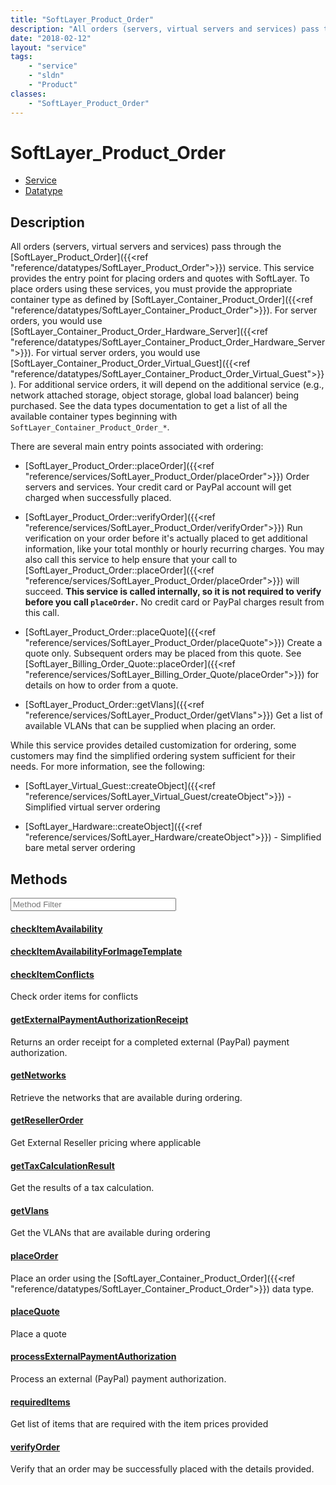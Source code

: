 ```yaml
---
title: "SoftLayer_Product_Order"
description: "All orders (servers, virtual servers and services) pass through the [SoftLayer_Product_Order]({{<ref 'reference/datatype... "
date: "2018-02-12"
layout: "service"
tags:
    - "service"
    - "sldn"
    - "Product"
classes:
    - "SoftLayer_Product_Order"
---
```

# SoftLayer_Product_Order
<div id='service-datatype'>
    <ul id='sldn-reference-tabs'>
    <li id='service'> <a href='/reference/services/SoftLayer_Product_Order' >Service</a></li>    <li id='datatype'> <a href='/reference/datatypes/SoftLayer_Product_Order' >Datatype</a></li>
    </ul>
</div>

## Description
All orders (servers, virtual servers and services) pass through the [SoftLayer_Product_Order]({{<ref "reference/datatypes/SoftLayer_Product_Order">}}) service. This service provides the entry point for placing orders and quotes with SoftLayer. To place orders using these services, you must provide the appropriate container type as defined by [SoftLayer_Container_Product_Order]({{<ref "reference/datatypes/SoftLayer_Container_Product_Order">}}). For server orders, you would use [SoftLayer_Container_Product_Order_Hardware_Server]({{<ref "reference/datatypes/SoftLayer_Container_Product_Order_Hardware_Server">}}). For virtual server orders, you would use [SoftLayer_Container_Product_Order_Virtual_Guest]({{<ref "reference/datatypes/SoftLayer_Container_Product_Order_Virtual_Guest">}}). For additional service orders, it will depend on the additional service (e.g., network attached storage, object storage, global load balancer) being purchased. See the data types documentation to get a list of all the available container types beginning with `SoftLayer_Container_Product_Order_*`. 

There are several main entry points associated with ordering: 

- [SoftLayer_Product_Order::placeOrder]({{<ref "reference/services/SoftLayer_Product_Order/placeOrder">}}) Order servers and services. Your credit card or PayPal account will get charged when successfully placed. 

- [SoftLayer_Product_Order::verifyOrder]({{<ref "reference/services/SoftLayer_Product_Order/verifyOrder">}}) Run verification on your order before it's actually placed to get additional information, like your total monthly or hourly recurring charges. You may also call this service to help ensure that your call to [SoftLayer_Product_Order::placeOrder]({{<ref "reference/services/SoftLayer_Product_Order/placeOrder">}}) will succeed. **This service is called internally, so it is not required to verify before you call `placeOrder`.** No credit card or PayPal charges result from this call. 

- [SoftLayer_Product_Order::placeQuote]({{<ref "reference/services/SoftLayer_Product_Order/placeQuote">}}) Create a quote only. Subsequent orders may be placed from this quote. See [SoftLayer_Billing_Order_Quote::placeOrder]({{<ref "reference/services/SoftLayer_Billing_Order_Quote/placeOrder">}}) for details on how to order from a quote. 

- [SoftLayer_Product_Order::getVlans]({{<ref "reference/services/SoftLayer_Product_Order/getVlans">}}) Get a list of available VLANs that can be supplied when placing an order. 

While this service provides detailed customization for ordering, some customers may find the simplified ordering system sufficient for their needs. For more information, see the following: 

- [SoftLayer_Virtual_Guest::createObject]({{<ref "reference/services/SoftLayer_Virtual_Guest/createObject">}}) - Simplified virtual server ordering 

- [SoftLayer_Hardware::createObject]({{<ref "reference/services/SoftLayer_Hardware/createObject">}}) - Simplified bare metal server ordering 



        
<div id="properties" class="content service-content">

## Methods

<div class="view-filters">
    <div class="clearfix">
        <div class="search-input-box">
            <input placeholder="Method Filter" onkeyup="titleSearch(inputId='edit-combine', divId='method-div', elementClass='method-row')" 
                type="text" id="edit-combine" value="" size="30" maxlength="128" class="form-text">
        </div>
    </div>
</div>

<div id="method-div">

<div class="method-row">

#### [checkItemAvailability](/reference/services/SoftLayer_Product_Order/checkItemAvailability)

</div>

<div class="method-row">

#### [checkItemAvailabilityForImageTemplate](/reference/services/SoftLayer_Product_Order/checkItemAvailabilityForImageTemplate)

</div>

<div class="method-row">

#### [checkItemConflicts](/reference/services/SoftLayer_Product_Order/checkItemConflicts)
Check order items for conflicts
</div>

<div class="method-row">

#### [getExternalPaymentAuthorizationReceipt](/reference/services/SoftLayer_Product_Order/getExternalPaymentAuthorizationReceipt)
Returns an order receipt for a completed external (PayPal) payment authorization.
</div>

<div class="method-row">

#### [getNetworks](/reference/services/SoftLayer_Product_Order/getNetworks)
Retrieve the networks that are available during ordering.
</div>

<div class="method-row">

#### [getResellerOrder](/reference/services/SoftLayer_Product_Order/getResellerOrder)
Get External Reseller pricing where applicable
</div>

<div class="method-row">

#### [getTaxCalculationResult](/reference/services/SoftLayer_Product_Order/getTaxCalculationResult)
Get the results of a tax calculation.
</div>

<div class="method-row">

#### [getVlans](/reference/services/SoftLayer_Product_Order/getVlans)
Get the VLANs that are available during ordering
</div>

<div class="method-row">

#### [placeOrder](/reference/services/SoftLayer_Product_Order/placeOrder)
Place an order using the [SoftLayer_Container_Product_Order]({{<ref "reference/datatypes/SoftLayer_Container_Product_Order">}}) data type.
</div>

<div class="method-row">

#### [placeQuote](/reference/services/SoftLayer_Product_Order/placeQuote)
Place a quote
</div>

<div class="method-row">

#### [processExternalPaymentAuthorization](/reference/services/SoftLayer_Product_Order/processExternalPaymentAuthorization)
Process an external (PayPal) payment authorization.
</div>

<div class="method-row">

#### [requiredItems](/reference/services/SoftLayer_Product_Order/requiredItems)
Get list of items that are required with the item prices provided
</div>

<div class="method-row">

#### [verifyOrder](/reference/services/SoftLayer_Product_Order/verifyOrder)
Verify that an order may be successfully placed with the details provided.
</div>
</div>

</div>

